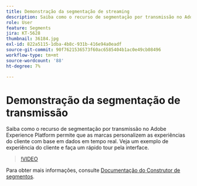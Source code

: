 ```yaml
---
title: Demonstração da segmentação de streaming
description: Saiba como o recurso de segmentação por transmissão no Adobe Experience Platform permite que as marcas personalizem as experiências do cliente com base em dados em tempo real. Veja um exemplo de experiência do cliente e faça um rápido tour pela interface.
role: User
feature: Segments
jira: KT-5628
thumbnail: 36184.jpg
exl-id: 822a5115-1dba-4b8c-931b-416e94a0eadf
source-git-commit: 90f7621536573f60ac6585404b1ac0e49cb08496
workflow-type: tm+mt
source-wordcount: '88'
ht-degree: 7%

---
```


# Demonstração da segmentação de transmissão

Saiba como o recurso de segmentação por transmissão no Adobe Experience Platform permite que as marcas personalizem as experiências do cliente com base em dados em tempo real. Veja um exemplo de experiência do cliente e faça um rápido tour pela interface.

>[!VIDEO](https://video.tv.adobe.com/v/36184?quality=12&learn=on)

Para obter mais informações, consulte [Documentação do Construtor de segmentos](https://experienceleague.adobe.com/docs/experience-platform/segmentation/ui/segment-builder.html?lang=pt-br).

